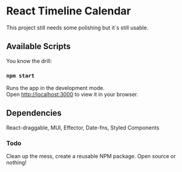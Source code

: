# React Timeline Calendar

This project still needs some polishing but it`s still usable.

## Available Scripts

You know the drill:

### `npm start`

Runs the app in the development mode.\
Open [http://localhost:3000](http://localhost:3000) to view it in your browser.

## Dependencies

React-draggable, MUI, Effector, Date-fns, Styled Components

### Todo

Clean up the mess, create a reusable NPM package. Open source or nothing!
